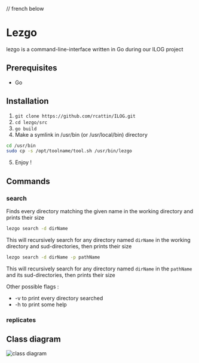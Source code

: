 // french below

# Lezgo

lezgo is a command-line-interface written in Go during our ILOG project

## Prerequisites

- Go 

## Installation
1. `git clone https://github.com/rcattin/ILOG.git `
2. `cd lezgo/src`
3. `go build`
4. Make a symlink in /usr/bin (or /usr/local/bin) directory 
```bash
cd /usr/bin
sudo cp -s /opt/toolname/tool.sh /usr/bin/lezgo
```
5. Enjoy !

## Commands
### search
Finds every directory matching the given name in the working directory and prints their size

```bash
lezgo search -d dirName
```
This will recursively search for any directory named `dirName` in the working directory and sud-directories, then prints their size

```bash
lezgo search -d dirName -p pathName
```
This will recursively search for any directory named `dirName` in the `pathName` and its sud-directories, then prints their size

Other possible flags :
 - -v to print every directory searched
 - -h to print some help 

### replicates


## Class diagram

![class diagram](https://user-images.githubusercontent.com/81159061/156588750-e13982c1-e06a-4961-b5c8-361d25ff761f.png)


